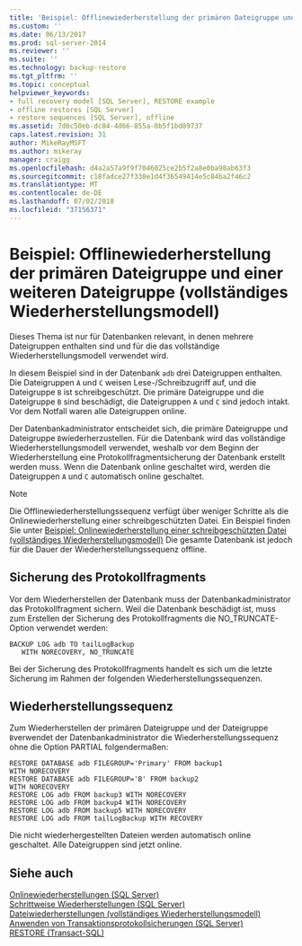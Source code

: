 ```yaml
---
title: 'Beispiel: Offlinewiederherstellung der primären Dateigruppe und einer weiteren Dateigruppe (vollständiges Wiederherstellungsmodell) | Microsoft-Dokumentation'
ms.custom: ''
ms.date: 06/13/2017
ms.prod: sql-server-2014
ms.reviewer: ''
ms.suite: ''
ms.technology: backup-restore
ms.tgt_pltfrm: ''
ms.topic: conceptual
helpviewer_keywords:
- full recovery model [SQL Server], RESTORE example
- offline restores [SQL Server]
- restore sequences [SQL Server], offline
ms.assetid: 7d6c50eb-dc84-4d66-855a-0b5f1bd89737
caps.latest.revision: 31
author: MikeRayMSFT
ms.author: mikeray
manager: craigg
ms.openlocfilehash: d4a2a57a9f9f7046025ce2b5f2a8e0ba98ab63f3
ms.sourcegitcommit: c18fadce27f330e1d4f36549414e5c84ba2f46c2
ms.translationtype: MT
ms.contentlocale: de-DE
ms.lasthandoff: 07/02/2018
ms.locfileid: "37156371"
---
```

# <a name="example-offline-restore-of-primary-and-one-other-filegroup-full-recovery-model"></a>Beispiel: Offlinewiederherstellung der primären Dateigruppe und einer weiteren Dateigruppe (vollständiges Wiederherstellungsmodell)
  Dieses Thema ist nur für Datenbanken relevant, in denen mehrere Dateigruppen enthalten sind und für die das vollständige Wiederherstellungsmodell verwendet wird.  
  
 In diesem Beispiel sind in der Datenbank `adb` drei Dateigruppen enthalten. Die Dateigruppen `A` und `C` weisen Lese-/Schreibzugriff auf, und die Dateigruppe `B` ist schreibgeschützt. Die primäre Dateigruppe und die Dateigruppe `B` sind beschädigt, die Dateigruppen `A` und `C` sind jedoch intakt. Vor dem Notfall waren alle Dateigruppen online.  
  
 Der Datenbankadministrator entscheidet sich, die primäre Dateigruppe und Dateigruppe `B`wiederherzustellen. Für die Datenbank wird das vollständige Wiederherstellungsmodell verwendet, weshalb vor dem Beginn der Wiederherstellung eine Protokollfragmentsicherung der Datenbank erstellt werden muss. Wenn die Datenbank online geschaltet wird, werden die Dateigruppen `A` und `C` automatisch online geschaltet.  
  
> [!NOTE]  
>  Die Offlinewiederherstellungssequenz verfügt über weniger Schritte als die Onlinewiederherstellung einer schreibgeschützten Datei. Ein Beispiel finden Sie unter [Beispiel: Onlinewiederherstellung einer schreibgeschützten Datei &#40;vollständiges Wiederherstellungsmodell&#41;](example-online-restore-of-a-read-only-file-full-recovery-model.md) Die gesamte Datenbank ist jedoch für die Dauer der Wiederherstellungssequenz offline.  
  
## <a name="tail-log-backup"></a>Sicherung des Protokollfragments  
 Vor dem Wiederherstellen der Datenbank muss der Datenbankadministrator das Protokollfragment sichern. Weil die Datenbank beschädigt ist, muss zum Erstellen der Sicherung des Protokollfragments die NO_TRUNCATE-Option verwendet werden:  
  
```  
BACKUP LOG adb TO tailLogBackup   
   WITH NORECOVERY, NO_TRUNCATE  
```  
  
 Bei der Sicherung des Protokollfragments handelt es sich um die letzte Sicherung im Rahmen der folgenden Wiederherstellungssequenzen.  
  
## <a name="restore-sequence"></a>Wiederherstellungssequenz  
 Zum Wiederherstellen der primären Dateigruppe und der Dateigruppe `B`verwendet der Datenbankadministrator die Wiederherstellungssequenz ohne die Option PARTIAL folgendermaßen:  
  
```  
RESTORE DATABASE adb FILEGROUP='Primary' FROM backup1   
WITH NORECOVERY  
RESTORE DATABASE adb FILEGROUP='B' FROM backup2   
WITH NORECOVERY  
RESTORE LOG adb FROM backup3 WITH NORECOVERY  
RESTORE LOG adb FROM backup4 WITH NORECOVERY  
RESTORE LOG adb FROM backup5 WITH NORECOVERY  
RESTORE LOG adb FROM tailLogBackup WITH RECOVERY  
```  
  
 Die nicht wiederhergestellten Dateien werden automatisch online geschaltet. Alle Dateigruppen sind jetzt online.  
  
## <a name="see-also"></a>Siehe auch  
 [Onlinewiederherstellungen &#40;SQL Server&#41;](online-restore-sql-server.md)   
 [Schrittweise Wiederherstellungen &#40;SQL Server&#41;](piecemeal-restores-sql-server.md)   
 [Dateiwiederherstellungen &#40;vollständiges Wiederherstellungsmodell&#41;](file-restores-full-recovery-model.md)   
 [Anwenden von Transaktionsprotokollsicherungen &#40;SQL Server&#41;](transaction-log-backups-sql-server.md)   
 [RESTORE &#40;Transact-SQL&#41;](/sql/t-sql/statements/restore-statements-transact-sql)  
  
  
